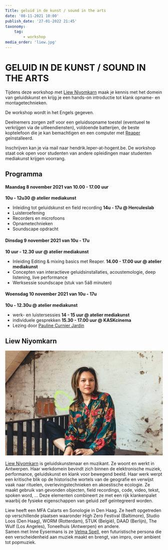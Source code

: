 ```yaml
---
Title: geluid in de kunst / sound in the arts
date: '08-11-2021 10:00'
publish_date: '27-01-2022 21:45'
taxonomy:
    tag:
        - workshop
media_order: 'liew.jpg'
---
```

# GELUID IN DE KUNST / SOUND IN THE ARTS
Tijdens deze workshop met [Liew Niyomkarn](https://liewniyomkarn.com/) maak je kennis met het domein van geluidskunst en krijg je een hands-on introductie tot klank opname- en montagetechnieken.    

De workshop wordt in het Engels gegeven.     

Deelnemers zorgen zelf voor een geluidsopname toestel (eventueel te verkrijgen via de uitleendiensten), voldoende batterijen, de beste koptelefoon die je kan bemachtigen en een computer met [Reaper](https://www.reaper.fm/) geïnstalleerd.     

Inschrijven kan je via mail naar hendrik.leper-at-hogent.be. De workshop staat ook open voor studenten van andere opleidingen maar studenten mediakunst krijgen voorrang.

## Programma
#### Maandag 8 november 2021 van 10.00 - 17.00 uur
**10u - 12u30 @ atelier mediakunst**
- Inleiding tot geluidskunst en field recording
**14u - 17u @ Herculeslab**
- Luisteroefening
- Recorders en microfoons
- Opnametechnieken
- Soundscape opdracht

#### Dinsdag 9 november 2021 van 10u - 17u
**10 uur - 12.30 uur @ atelier mediakunst**
- Inleiding Editing & mixing basics met Reaper.
**14.00 - 17.00 uur @ atelier mediakunst**
- Concepten van interactieve geluidsinstallaties, acoustemologie, deep listening, live performance
- Werksessie soundscape (stuk van 5á8 minuten)

#### Woensdag 10 november 2021 van 10u - 17u
**10u - 12.30u @ atelier mediakunst**
- werk- en luistersessies
**14 - 15 uur @ atelier mediakunst**
- individuele gesprekken
**15.30 - 17.00 uur @ KASKcinema**
- Lezing door [Pauline Curnier Jardin](2021_paulinecurnierjardin)


## Liew Niyomkarn

![LIEW NIYOMKARN](liew.jpg)

[Liew Niyomkarn](https://liewniyomkarn.com/) is geluidskunstenaar en muzikant. Ze woont en werkt in Antwerpen. Haar werkdomein bevindt zich binnen de elektronische muziek, performance, geluidskunst en klank voor bewegend beeld. Haar werk werpt een kritische blik op de historische wortels van de geografie en verwijst vaak naar rituelen, overlevingstechnieken en akoestische ecologie. Ze maakt gebruik van gevonden objecten, field recordings, code, video, tekst, spoken word, … Deze elementen combineert ze met een rijk klankenpalet waarbij de fysieke eigenschappen van geluid zelf geïntegreerd worden.    

Liew heeft een MFA Calarts en Sonologie in Den Haag. Ze heeft opgetreden op verschillende plaatsen waaronder High Zero Festival (Baltimore), Studio Loos (Den Haag), WORM (Rotterdam), STUK (België), DAAD (Berlijn), The Wulf (Los Angeles), Toneelhuis (Antwerpen) en andere.     
Samen met Inne Eysermans is ze [Velma Spell](http://www.velmaspell.com/), een futuristische persona die een verscheidenheid aan muziek maakt en brengt, van impro, over ambient tot popmuziek.
